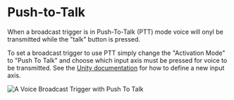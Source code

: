 # Push-to-Talk

When a broadcast trigger is in Push-To-Talk (PTT) mode voice will onyl be transmitted while the "talk" button is pressed.

To set a broadcast trigger to use PTT simply change the "Activation Mode" to "Push To Talk" and choose which input axis must be pressed for voice to be transmitted. See the [Unity documentation](https://docs.unity3d.com/Manual/class-InputManager.html) for how to define a new input axis.

![A Voice Broadcast Trigger with Push To Talk](/images/VoiceBroadcastTrigger_PTT.png)

